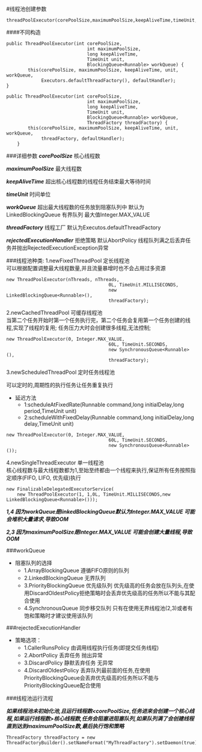#线程池创建参数

```
threadPoolExecutor(corePoolSize,maximumPoolSize,keepAliveTime,timeUnit,workQueue,threadFactory,RejectedExecutionHandler)
```
####不同构造
```
public ThreadPoolExecutor(int corePoolSize,
                              int maximumPoolSize,
                              long keepAliveTime,
                              TimeUnit unit,
                              BlockingQueue<Runnable> workQueue) {
        this(corePoolSize, maximumPoolSize, keepAliveTime, unit, workQueue,
             Executors.defaultThreadFactory(), defaultHandler);
}
```
```
public ThreadPoolExecutor(int corePoolSize,
                              int maximumPoolSize,
                              long keepAliveTime,
                              TimeUnit unit,
                              BlockingQueue<Runnable> workQueue,
                              ThreadFactory threadFactory) {
        this(corePoolSize, maximumPoolSize, keepAliveTime, unit, workQueue,
             threadFactory, defaultHandler);
    }    
```
###详细参数
***corePoolSize*** 核心线程数

***maximumPoolSize*** 最大线程数

***keepAliveTime*** 超出核心线程数的线程任务结束最大等待时间

***timeUnit*** 时间单位

***workQueue*** 超出最大线程数的任务放到阻塞队列中 默认为LinkedBlockingQueue 有界队列 最大值Integer.MAX_VALUE

***threadFactory*** 线程工厂 默认为Executos.defaultThreadFactory

***rejectedExecutionHandler*** 拒绝策略 默认AbortPolicy 线程队列满之后丢弃任务并抛出RejectedExecutionException异常

###线程池种类:
1.newFixedThreadPool   定长线程池    
可以根据配置调整最大线程数量,并且流量暴增时也不会占用过多资源

```
new ThreadPoolExecutor(nThreads, nThreads,
                                      0L, TimeUnit.MILLISECONDS,
                                      new LinkedBlockingQueue<Runnable>(),
                                      threadFactory);
```

2.newCachedThreadPool  可缓存线程池   
当第二个任务开始时第一个任务执行完，第二个任务会复用第一个任务创建的线程,实现了线程的复用;
		  任务压力大时会创建很多线程,无法控制;
```
new ThreadPoolExecutor(0, Integer.MAX_VALUE,
                                      60L, TimeUnit.SECONDS,
                                      new SynchronousQueue<Runnable>(),
                                      threadFactory);
```

3.newScheduledThreadPool 定时任务线程池 

可以定时的,周期性的执行任务让任务重复执行 

+ 延迟方法 
    - 1:scheduleAtFixedRate(Runnable command,long initialDelay,long period,TimeUnit unit)
    - 2:scheduleWithFixedDelay(Runnable command,long initialDelay,long delay,TimeUnit unit)
```
new ThreadPoolExecutor(0, Integer.MAX_VALUE,
                                      60L, TimeUnit.SECONDS,
                                      new SynchronousQueue<Runnable>());
```

4.newSingleThreadExecutor 单一线程池   
核心线程数与最大线程数都为1,至始至终都由一个线程来执行,保证所有任务按照指定顺序(FIFO, LIFO, 优先级)执行
```
new FinalizableDelegatedExecutorService(
    new ThreadPoolExecutor(1, 1,0L, TimeUnit.MILLISECONDS,new LinkedBlockingQueue<Runnable>())); 
```

***1,4 因为workQueue是linkedBlockingQueue默认为Integer.MAX_VALUE 可能会堆积大量请求,导致OOM***

***2,3 因为maximumPoolSize是Integer.MAX_VALUE 可能会创建大量线程,导致OOM***


###workQueue 
+ 阻塞队列的选择
    - 1.ArrayBlockingQueue 遵循FIFO原则的队列
    - 2.LinkedBlockingQueue 无界队列
    - 3.PriorityBlockingQueue 优先级队列 优先级高的任务会放在队列头,在使用DiscardOldestPolicy拒绝策略时会丢弃优先级高的任务所以不能与其配合使用 
    - 4.SynchronousQueue 同步移交队列 只有在使用无界线程池(2,3)或者有饱和策略时才建议使用该队列

###rejectedExecutionHandler 
+ 策略选项：
    - 1.CallerRunsPolicy 由调用线程执行任务(即提交任务线程)
    - 2.AbortPolicy   丢弃任务 抛出异常
    - 3.DiscardPolicy 静默丢弃任务 无异常
    - 4.DiscardOldestPolicy 丢弃队列最前面的任务,在使用PriorityBlockingQueue会丢弃优先级高的任务所以不能与PriorityBlockingQueue配合使用



###线程池运行流程

***如果线程池未初始化池,且运行线程数<corePoolSize,任务进来会创建一个核心线程,如果运行线程数>核心线程数,任务会阻塞进阻塞队列,如果队列满了会创建线程直到达到maximumPoolSize数,最后执行饱和策略***

```
ThreadFactory threadFactory = new ThreadFactoryBuilder().setNameFormat("MyThreadFactory").setDaemon(true).build();
```
